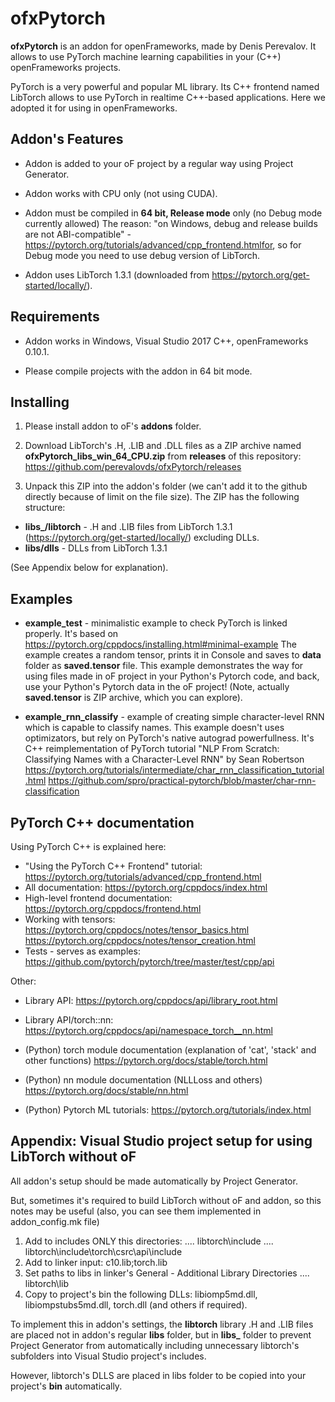 # ofxPytorch

**ofxPytorch** is an addon for openFrameworks, made by Denis Perevalov.
It allows to use PyTorch machine learning capabilities in your (C++) openFrameworks projects. 

PyTorch is a very powerful and popular ML library. Its C++ frontend named LibTorch allows 
to use PyTorch in realtime C++-based applications. Here we adopted it for using in openFrameworks.

## Addon's Features

* Addon is added to your oF project by a regular way using Project Generator.

* Addon works with CPU only (not using CUDA).

* Addon must be compiled in **64 bit, Release mode** only (no Debug mode currently allowed)
The reason: "on Windows, debug and release builds are not ABI-compatible" - https://pytorch.org/tutorials/advanced/cpp_frontend.htmlfor,
so for Debug mode you need to use debug version of LibTorch.

* Addon uses LibTorch 1.3.1 (downloaded from https://pytorch.org/get-started/locally/).



## Requirements

* Addon works in Windows, Visual Studio 2017 C++, openFrameworks 0.10.1.

* Please compile projects with the addon in 64 bit mode.

## Installing

1. Please install addon to oF's **addons** folder.

2. Download LibTorch's .H, .LIB and .DLL files as a ZIP archive named **ofxPytorch_libs_win_64_CPU.zip**
from **releases** of this repository: https://github.com/perevalovds/ofxPytorch/releases

3. Unpack this ZIP into the addon's folder (we can't add it to the github directly because of limit on the file size).
The ZIP has the following structure:
* **libs_/libtorch** - .H and .LIB files from LibTorch 1.3.1 (https://pytorch.org/get-started/locally/) excluding DLLs.
* **libs/dlls** - DLLs from LibTorch 1.3.1

(See Appendix below for explanation).


## Examples

* **example_test** - minimalistic example to check PyTorch is linked properly. 
It's based on https://pytorch.org/cppdocs/installing.html#minimal-example
The example creates a random tensor, prints it in Console and saves to **data** folder as **saved.tensor** file.
This example demonstrates the way for using files made in oF project in your Python's Pytorch code, 
and back, use your Python's Pytorch data in the oF project!
(Note, actually **saved.tensor** is ZIP archive, which you can explore).

* **example_rnn_classify** - example of creating simple character-level RNN 
which is capable to classify names. This example doesn't uses optimizators,
but rely on PyTorch's native autograd powerfullness.
It's C++ reimplementation of PyTorch tutorial 
"NLP From Scratch: Classifying Names with a Character-Level RNN" by Sean Robertson
https://pytorch.org/tutorials/intermediate/char_rnn_classification_tutorial.html
https://github.com/spro/practical-pytorch/blob/master/char-rnn-classification



## PyTorch C++ documentation 

Using PyTorch C++ is explained here: 
* "Using the PyTorch C++ Frontend" tutorial: https://pytorch.org/tutorials/advanced/cpp_frontend.html
* All documentation: https://pytorch.org/cppdocs/index.html
* High-level frontend documentation: https://pytorch.org/cppdocs/frontend.html
* Working with tensors: https://pytorch.org/cppdocs/notes/tensor_basics.html
https://pytorch.org/cppdocs/notes/tensor_creation.html
* Tests - serves as examples: https://github.com/pytorch/pytorch/tree/master/test/cpp/api

Other:
* Library API: https://pytorch.org/cppdocs/api/library_root.html
* Library API/torch::nn: https://pytorch.org/cppdocs/api/namespace_torch__nn.html
* (Python) torch module documentation (explanation of 'cat', 'stack' and other functions) https://pytorch.org/docs/stable/torch.html

* (Python) nn module documentation (NLLLoss and others) https://pytorch.org/docs/stable/nn.html

* (Python) Pytorch ML tutorials: https://pytorch.org/tutorials/index.html

## Appendix: Visual Studio project setup for using LibTorch without oF

All addon's setup should be made automatically by Project Generator.

But, sometimes it's required to build LibTorch without oF and addon, 
so this notes may be useful (also, you can see them implemented in addon_config.mk file)

1. Add to includes ONLY this directories: 
   .... libtorch\include
   .... libtorch\include\torch\csrc\api\include
2. Add to linker input:
     c10.lib;torch.lib    
3. Set paths to libs in linker's General - Additional Library Directories
   .... libtorch\lib
4. Copy to project's bin the following DLLs: libiomp5md.dll, libiompstubs5md.dll, torch.dll
(and others if required).

To implement this in addon's settings, the **libtorch** library .H and .LIB files
are placed not in addon's regular **libs** folder, 
but in **libs_** folder to prevent Project Generator from automatically including 
unnecessary libtorch's subfolders into Visual Studio project's includes.

However, libtorch's DLLS are placed in libs folder to be copied into your project's **bin** automatically.
